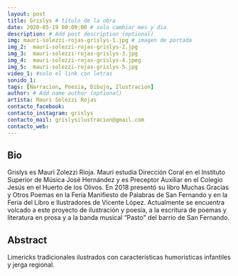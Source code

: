 ```yaml
---
layout: post
title: Grislys # titulo de la obra
date: 2020-05-19 00:09:00 # solo cambiar mes y dia
description: # Add post description (optional)
img: mauri-solezzi-rojas-grislys-1.jpg # imagen de portada
img_2:  mauri-solezzi-rojas-grislys-2.jpg
img_3:  mauri-solezzi-rojas-grislys-3.jpg
img_4:  mauri-solezzi-rojas-grislys-4.jpeg
img_5:  mauri-solezzi-rojas-grislys-5.jpg
video_1: #solo el link con letras
sonido_1:
tags: [Narracion, Poesia, Dibujo, Ilustracion]
author: # Add name author (optional)
artista: Mauri Solezzi Rojas
contacto_facebook: 
contacto_instagram: grislys
contacto_mail: grislysilustracion@gmail.com
contacto_web: 
---
```


## Bio

Grislys es Mauri Zolezzi Rioja. Mauri estudia Dirección Coral en el Instituto Superior de Música José Hernández y es Preceptor Auxiliar en el Colegio Jesús en el Huerto de los Olivos. En 2018 presentó su libro Muchas Gracias y Otros Poemas en la Feria Manifiesto de Palabras de San Fernando y en la Feria del Libro e Ilustradores de Vicente López. Actualmente se encuentra volcado a este proyecto de ilustración y poesía, a la escritura de poemas y literatura en prosa y a la banda musical “Pasto" del barrio de San Fernando.


## Abstract

Limericks tradicionales ilustrados con características humorísticas infantiles y jerga regional.
